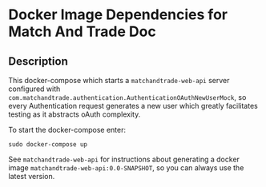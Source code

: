 Docker Image Dependencies for Match And Trade Doc
=================================================

Description
-----------
This docker-compose which starts a `matchandtrade-web-api` server configured with `com.matchandtrade.authentication.AuthenticationOAuthNewUserMock`,
so every Authentication request generates a new user which greatly facilitates testing as it abstracts oAuth complexity.

To start the docker-compose enter:
```
sudo docker-compose up
```

See `matchandtrade-web-api` for instructions about generating a docker image `matchandtrade-web-api:0.0-SNAPSHOT`, so you can always use the latest version.
